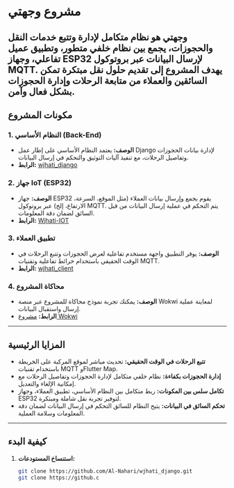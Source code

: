# مشروع وجهتي
**وجهتي** هو نظام متكامل لإدارة وتتبع خدمات النقل والحجوزات، يجمع بين نظام خلفي متطور، وتطبيق عميل تفاعلي، وجهاز ESP32 لإرسال البيانات عبر بروتوكول MQTT. يهدف المشروع إلى تقديم حلول نقل مبتكرة تمكن السائقين والعملاء من متابعة الرحلات وإدارة الحجوزات بشكل فعال وآمن.
---
## مكونات المشروع
### 1. النظام الأساسي (Back-End)
- **الوصف:**
يعتمد النظام الأساسي على إطار عمل Django لإدارة بيانات الحجوزات وتفاصيل الرحلات، مع تنفيذ آليات التوثيق والتحكم في إرسال البيانات.
- **الرابط:**
[wjhati_django](https://github.com/Al-Nahari/wjhati_django.git)
### 2. جهاز IoT (ESP32)
- **الوصف:**
جهاز ESP32 يقوم بجمع وإرسال بيانات العملاء (مثل الموقع، السرعة، الارتفاع، إلخ) عبر بروتوكول MQTT. يتم التحكم في عملية إرسال البيانات من قبل السائق لضمان دقة المعلومات.
- **الرابط:**
[Wjhati-IOT](https://github.com/Al-Nahari/Wjhati-IOT.git)
### 3. تطبيق العملاء
- **الوصف:**
يوفر التطبيق واجهة مستخدم تفاعلية لعرض الحجوزات وتتبع الرحلات في الوقت الحقيقي باستخدام خرائط تفاعلية وتقنيات MQTT.
- **الرابط:**
[wjhati_client](https://github.com/Al-Nahari/wjhati_client.git)
### 4. محاكاة المشروع
- **الوصف:**
يمكنك تجربة نموذج محاكاة للمشروع عبر منصة Wokwi لمعاينة عملية إرسال واستقبال البيانات.
- **الرابط:**
[مشروع Wokwi](https://wokwi.com/projects/423363243536271361)
---
## المزايا الرئيسية
- **تتبع الرحلات في الوقت الحقيقي:**
تحديث مباشر لموقع المركبة على الخريطة باستخدام تقنيات MQTT وFlutter Map.
- **إدارة الحجوزات بكفاءة:**
نظام خلفي متكامل لإدارة الحجوزات وتفاصيل الرحلات مع إمكانية الإلغاء والتعديل.
- **تكامل سلس بين المكونات:**
ربط متكامل بين النظام الأساسي، تطبيق العملاء، وجهاز ESP32 لتوفير تجربة نقل شاملة ومبتكرة.
- **تحكم السائق في البيانات:**
يتيح النظام للسائق التحكم في إرسال البيانات لضمان دقة المعلومات وسلامة العملية.
---
## كيفية البدء
1. **استنساخ المستودعات:**
   ```bash
   git clone https://github.com/Al-Nahari/wjhati_django.git
   git clone https://github.c

